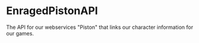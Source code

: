 # EnragedPistonAPI
The API for our webservices "Piston" that links our character information for our games.
